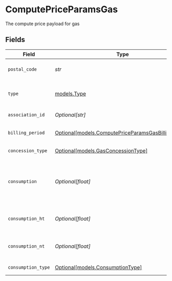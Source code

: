 # ComputePriceParamsGas

The compute price payload for gas


## Fields

| Field                                                                                                  | Type                                                                                                   | Required                                                                                               | Description                                                                                            |
| ------------------------------------------------------------------------------------------------------ | ------------------------------------------------------------------------------------------------------ | ------------------------------------------------------------------------------------------------------ | ------------------------------------------------------------------------------------------------------ |
| `postal_code`                                                                                          | *str*                                                                                                  | :heavy_check_mark:                                                                                     | The postal code to search for providers                                                                |
| `type`                                                                                                 | [models.Type](../models/type.md)                                                                       | :heavy_check_mark:                                                                                     | The type of energy to compute the price                                                                |
| `association_id`                                                                                       | *Optional[str]*                                                                                        | :heavy_minus_sign:                                                                                     | The association id                                                                                     |
| `billing_period`                                                                                       | [Optional[models.ComputePriceParamsGasBillingPeriod]](../models/computepriceparamsgasbillingperiod.md) | :heavy_minus_sign:                                                                                     | The billing period (defaults to monthly)                                                               |
| `concession_type`                                                                                      | [Optional[models.GasConcessionType]](../models/gasconcessiontype.md)                                   | :heavy_minus_sign:                                                                                     | The concession type for gas                                                                            |
| `consumption`                                                                                          | *Optional[float]*                                                                                      | :heavy_minus_sign:                                                                                     | The monthly consumption to compute the price in kWh (to be deprecated in favor of consumption_HT)      |
| `consumption_ht`                                                                                       | *Optional[float]*                                                                                      | :heavy_minus_sign:                                                                                     | The monthly HT consumption to compute the price in kWh                                                 |
| `consumption_nt`                                                                                       | *Optional[float]*                                                                                      | :heavy_minus_sign:                                                                                     | The monthly NT consumption to compute the price in kWh                                                 |
| `consumption_type`                                                                                     | [Optional[models.ConsumptionType]](../models/consumptiontype.md)                                       | :heavy_minus_sign:                                                                                     | The consumption type                                                                                   |